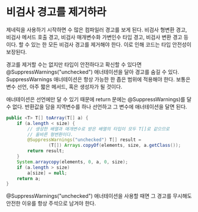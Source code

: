 # 비검사 경고를 제거하라
제네릭을 사용하기 시작하면 수 많은 컴파일러 경고를 보게 된다. 
비검사 형변환 경고, 비검사 메서드 호출 경고, 비검사 매개변수화 가변인수 타입 경고, 비검사 변환 경고 등이다.
할 수 있는 한 모든 비검사 경고를 제거해야 한다.
이로 인해 코드는 타입 안전성이 보장된다.

경고를 제거할 수는 없지만 타입이 안전하다고 확신할 수 있다면 @SuppressWarnings("unchecked") 애너테이션을 달아 경고를 숨길 수 있다.
SuppressWarnings 애너테이션은 항상 가능한 한 좁은 범위에 적용해야 한다.
보통은 변수 선언, 아주 짧은 메서드, 혹은 생성자가 될 것이다.

애너테이션은 선언에만 달 수 있기 때문에 return 문에는 @SuppressWarnings)를 달 수 없다.
반환값을 담을 지역변수를 하나 선언하고 그 변수에 애너테이션을 달면 된다.
```java
public <T> T[] toArray(T[] a) {
    if (a.length < size) {
        // 생성한 배열과 매개변수로 받은 배열의 타입이 모두 T[]로 같으므로
        // 올바른 형변환이다.
        @SuppressWarnings("unchecked") T[] result =
                (T[]) Arrays.copyOf(elements, size, a.getClass());
        return result;
    }
    System.arraycopy(elements, 0, a, 0, size);
    if (a.length > size)
        a[size] = null;
    return a;
}
```
@SuppressWarnings("unchecked") 애너테이션을 사용할 때면 그 경고를 무시해도 안전한 이유를 항상 주석으로 남겨야 한다.